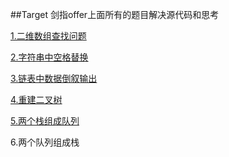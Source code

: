 ##Target
剑指offer上面所有的题目解决源代码和思考

[1.二维数组查找问题](http://www.nowcoder.com/practice/abc3fe2ce8e146608e868a70efebf62e?rp=1&ru=/ta/coding-interviews&qru=/ta/coding-interviews/question-ranking)

[2.字符串中空格替换](http://www.nowcoder.com/practice/4060ac7e3e404ad1a894ef3e17650423?rp=1&ru=/ta/coding-interviews&qru=/ta/coding-interviews/question-ranking)

[3.链表中数据倒叙输出](http://www.nowcoder.com/practice/d0267f7f55b3412ba93bd35cfa8e8035?rp=1&ru=/ta/coding-interviews&qru=/ta/coding-interviews/question-ranking)

[4.重建二叉树](http://www.nowcoder.com/practice/8a19cbe657394eeaac2f6ea9b0f6fcf6?rp=1&ru=/ta/coding-interviews&qru=/ta/coding-interviews/question-ranking)

[5.两个栈组成队列](http://www.nowcoder.com/practice/54275ddae22f475981afa2244dd448c6?rp=1&ru=/ta/coding-interviews&qru=/ta/coding-interviews/question-ranking)


6.两个队列组成栈
